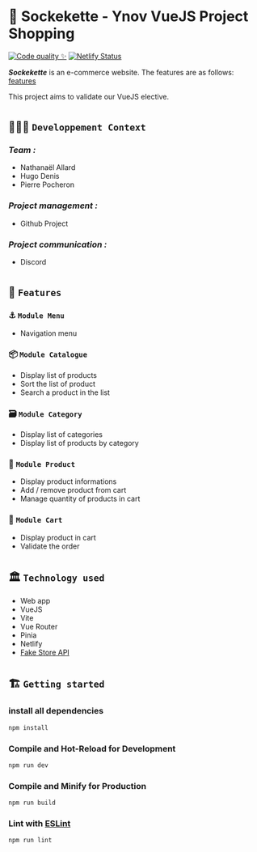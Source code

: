 # 🚀 Sockekette - Ynov VueJS Project Shopping
[![Code quality ✨](https://github.com/PierrePocheron/Ynov_VueJS_Sockekette/actions/workflows/main-workflow.yml/badge.svg)](https://github.com/PierrePocheron/Ynov_VueJS_Sockekette/actions/workflows/main-workflow.yml)
[![Netlify Status](https://api.netlify.com/api/v1/badges/e5388c0b-d7bb-4275-a5b4-ca406cc6bb2f/deploy-status)](https://vuejs-project-shopping.netlify.app/)

**_Sockekette_** is an e-commerce website.
The features are as follows: [features](#-features)

This project aims to validate our VueJS elective.

#

## 🧑🏽‍💻 `Developpement Context`

### _Team :_

- Nathanaël Allard
- Hugo Denis
- Pierre Pocheron

### _Project management :_

- Github Project

### _Project communication :_

- Discord

#

## 🧱 `Features`

### ⚓️ `Module Menu`

- Navigation menu

### 📦 `Module Catalogue`

- Display list of products
- Sort the list of product
- Search a product in the list

### 🗃️ `Module Category`

- Display list of categories
- Display list of products by category

### 👕 `Module Product`

- Display product informations
- Add / remove product from cart
- Manage quantity of products in cart

### 🛒 `Module Cart`

- Display product in cart
- Validate the order

#

## 🏛️ `Technology used`

- Web app
- VueJS
- Vite
- Vue Router
- Pinia
- Netlify
- [Fake Store API](https://fakestoreapi.com/)

#

## 🏗️ `Getting started`

### install all dependencies

```sh
npm install
```

### Compile and Hot-Reload for Development

```sh
npm run dev
```

### Compile and Minify for Production

```sh
npm run build
```

### Lint with [ESLint](https://eslint.org/)

```sh
npm run lint
```
